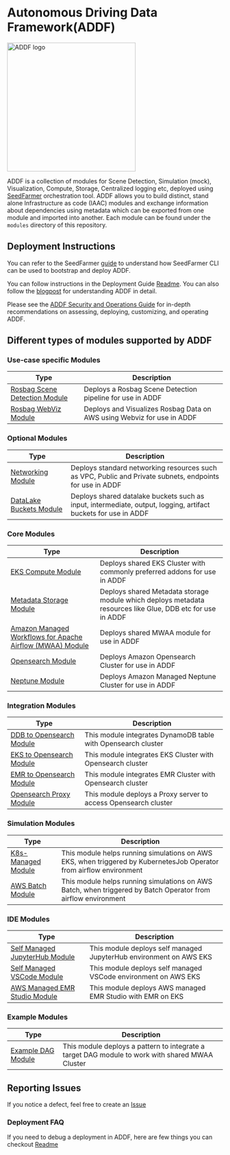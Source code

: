 # Autonomous Driving Data Framework(ADDF)

<img src="https://github.com/awslabs/autonomous-driving-data-framework/blob/main/docs/images/logo.png?raw=true" width="300" alt="ADDF logo">

ADDF is a collection of modules for Scene Detection, Simulation (mock), Visualization, Compute, Storage, Centralized logging etc, deployed using [SeedFarmer](https://github.com/awslabs/seed-farmer) orchestration tool. ADDF allows you to build distinct, stand alone Infrastructure as code (IAAC) modules and exchange information about dependencies using metadata which can be exported from one module and imported into another. Each module can be found under the `modules` directory of this repository.

## Deployment Instructions

You can refer to the SeedFarmer [guide](https://seed-farmer.readthedocs.io/en/latest/usage.html) to understand how SeedFarmer CLI can be used to bootstrap and deploy ADDF.

You can follow instructions in the Deployment Guide [Readme](docs/deployment_guide.md). You can also follow the [blogpost](https://aws.amazon.com/blogs/industries/develop-and-deploy-a-customized-workflow-using-autonomous-driving-data-framework-addf-on-aws/) for understanding ADDF in detail.

Please see the [ADDF Security and Operations Guide](https://docs.aws.amazon.com/prescriptive-guidance/latest/addf-security-and-operations/welcome.html) for in-depth recommendations on assessing, deploying, customizing, and operating ADDF.

## Different types of modules supported by ADDF

### Use-case specific Modules

| Type | Description |
| --- | --- |
|  [Rosbag Scene Detection Module](modules/analysis/rosbag-scene-detection/README.md)  |  Deploys a Rosbag Scene Detection pipeline for use in ADDF  |  
|  [Rosbag WebViz Module](modules/demo-only/rosbag-webviz/README.md) |  Deploys and Visualizes Rosbag Data on AWS using Webviz for use in ADDF  |

### Optional Modules

| Type | Description |
| --- | --- |
|  [Networking Module](modules/optionals/networking/README.md)  |  Deploys standard networking resources such as VPC, Public and Private subnets, endpoints for use in ADDF  |
|  [DataLake Buckets Module](modules/optionals/datalake-buckets/README.md) |  Deploys shared datalake buckets such as input, intermediate, output, logging, artifact buckets for use in ADDF  |

### Core Modules

| Type | Description |
| --- | --- |
|  [EKS Compute Module](modules/core/eks/README.md)  |  Deploys shared EKS Cluster with commonly preferred addons for use in ADDF  |
|  [Metadata Storage Module](modules/core/metadata-storage/README.md) |  Deploys shared Metadata storage module which deploys metadata resources like Glue, DDB etc for use in ADDF  |
|  [Amazon Managed Workflows for Apache Airflow (MWAA) Module](modules/core/mwaa/README.md)  |  Deploys shared MWAA module for use in ADDF   |
|  [Opensearch Module](modules/core/opensearch/README.md)  |  Deploys Amazon Opensearch Cluster for use in ADDF   |
|  [Neptune Module](modules/core/neptune/README.md)  |  Deploys Amazon Managed Neptune Cluster for use in ADDF   |

### Integration Modules

| Type | Description |
| --- | --- |
|  [DDB to Opensearch Module](modules/integration/ddb-to-opensearch/README.md)  |  This module integrates DynamoDB table with Opensearch cluster  |
|  [EKS to Opensearch Module](modules/integration/eks-to-opensearch/README.md) |  This module integrates EKS Cluster with Opensearch cluster  |
|  [EMR to Opensearch Module](modules/integration/emr-to-opensearch/README.md)  |  This module integrates EMR Cluster with Opensearch cluster  |
|  [Opensearch Proxy Module](modules/demo-only/opensearch-proxy/README.md)  |  This module deploys a Proxy server to access Opensearch cluster   |

### Simulation Modules

| Type | Description |
| --- | --- |
|  [K8s-Managed Module](modules/simulations/k8s-managed/README.md)  |  This module helps running simulations on AWS EKS, when triggered by KubernetesJob Operator from airflow environment   |
|  [AWS Batch Module](modules/simulations/batch-managed/README.md) |  This module helps running simulations on AWS Batch, when triggered by Batch Operator from airflow environment  |

### IDE Modules

| Type | Description |
| --- | --- |
|  [Self Managed JupyterHub Module](modules/demo-only/jupyter-hub/README.md)  |  This module deploys self managed JupyterHub environment on AWS EKS  |
|  [Self Managed VSCode Module](modules/demo-only/vscode-on-eks/README.md) |  This module deploys self managed VSCode environment on AWS EKS  |
|  [AWS Managed EMR Studio Module](modules/beta/emrstudio-on-eks/README.md)  |  This module deploys AWS managed EMR Studio with EMR on EKS  |

### Example Modules

| Type | Description |
| --- | --- |
|  [Example DAG Module](modules/examples/example-dags/README.md)  |  This module deploys a pattern to integrate a target DAG module to work with shared MWAA Cluster  |

## Reporting Issues

If you notice a defect, feel free to create an [Issue](https://github.com/awslabs/autonomous-driving-data-framework/issues)

### Deployment FAQ

If you need to debug a deployment in ADDF, here are few things you can checkout [Readme](docs/faq.md)